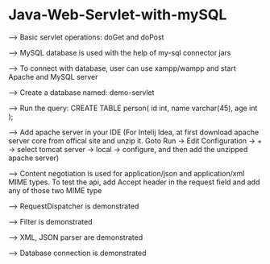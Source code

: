 # Java-Web-Servlet-with-mySQL
--> Basic servlet operations: doGet and doPost

--> MySQL database is used with the help of my-sql connector jars

--> To connect with database, user can use xampp/wampp and start Apache and MySQL server

--> Create a database named: demo-servlet

--> Run the query: 
                  CREATE TABLE person(
                  id int,
                  name varchar(45),
                  age int    
                   );
                   
--> Add apache server in your IDE (For Intelij Idea, at first download apache server core from offical site and unzip it. Goto Run -> Edit
    Configuration -> + -> select tomcat server -> local -> configure, and then add the unzipped apache server)

--> Content negotiation is used for application/json and application/xml MIME types. To test the api, add Accept header in the request
   field and add any of those two MIME type
   
--> RequestDispatcher is demonstrated

--> Filter is demonstrated

--> XML, JSON parser are demonstrated

--> Database connection is demonstrated

